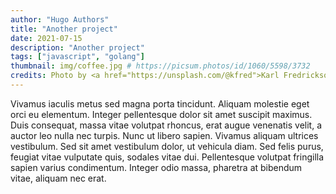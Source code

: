 ```yaml
---
author: "Hugo Authors"
title: "Another project"
date: 2021-07-15
description: "Another project"
tags: ["javascript", "golang"]
thumbnail: img/coffee.jpg # https://picsum.photos/id/1060/5598/3732
credits: Photo by <a href="https://unsplash.com/@kfred">Karl Fredrickson</a> on <a href="https://unsplash.com/photos/TYIzeCiZ_60">Unsplash</a>
---
```


Vivamus iaculis metus sed magna porta tincidunt. Aliquam molestie eget orci eu elementum. Integer pellentesque dolor sit amet suscipit maximus. Duis consequat, massa vitae volutpat rhoncus, erat augue venenatis velit, a auctor leo nulla nec turpis. Nunc ut libero sapien. Vivamus aliquam ultrices vestibulum. Sed sit amet vestibulum dolor, ut vehicula diam. Sed felis purus, feugiat vitae vulputate quis, sodales vitae dui. Pellentesque volutpat fringilla sapien varius condimentum. Integer odio massa, pharetra at bibendum vitae, aliquam nec erat.